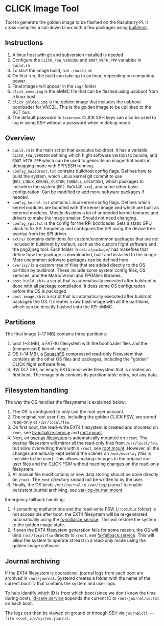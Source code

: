 # CLICK Image Tool
Tool to generate the golden image to be flashed on the Raspberry Pi. It cross-compiles a cut-down Linux with a few packages using [buildroot](https://buildroot.org/).

## Instructions
1. A linux host with git and subversion installed is needed
2. Configure the `CLICK_FSW_VERSION` and `BOOT_WITH_PPP` variables in `build.sh`
3. To start the image build, run `./build.sh`
4. On first run, the build can take up to an hour, depending on computing power
5. Final images will appear in the `img/` folder
6. `click_emmc.img` is the eMMC file that can be flashed using usbboot from a linux host
7. `click_golden.img` is the golden image that includes the usbboot bootloader for VNC2L. This is the golden image to be uplinked to the BCT bus.
8. The default password is `lasercom`. CLICK SSH keys can also be used to log in using SSH without a password when in debug mode.

## Overview
- `build.sh` is the main script that executes buildroot. It has a variable `CLICK_FSW_VERSION` defining which flight software version to bundle, and `BOOT_WITH_PPP` which can be used to generate an image that boots in debugging mode with PPP/SSH running.
- `config_buildroot.txt` contains buildroot config flags. Defines how to build the system, which Linux kernel git commit to use (`BR2_LINUX_KERNEL_CUSTOM_TARBALL_LOCATION`), which packages to include in the system (`BR2_PACKAGE_xxx`), and some other basic configuration. Can be modified to add more software packages if needed.
- `config_kernel.txt` contains Linux kernel config flags. Defines which kernel modules are bundled with the kernel image and which are built as external modules. Mostly disables a lot of unneeded kernel features and drivers to make the image smaller. Should not need changing.
- `config_rpi.txt` is the config for the RPi bootloader. Sets a static GPU clock to fix SPI frequency and configures the SPI using the device tree overlay from the SPI driver.
- `extra/` contains definitions for custom/uncommon packages that are not included in buildroot by default, such as the custom flight software and the png2jpeg tool. Each folder in `extra/package/` has makefiles that define how the package is downloaded, built and installed to the image. More uncommon software packages can be defined here.
- `overlay/` is a custom tree of files that are added directly to the OS partition by buildroot. These include some system config files, OS services, and the Matrix Vision and FPGAlink libraries.
- `post_build.sh` is a script that is automatically executed after buldroot is done with all package compilation. It does some OS configuration before the OS is packaged.
- `post_image.sh` is a script that is automatically executed after buldroot packages the OS. It creates a raw flash image with all the partitions, which can be directly flashed onto the RPi eMMC.

## Partitions
The final image (~17 MB) contains three partitions:
1. boot (~3 MB), a FAT-16 filesystem with the bootloader files and the (compressed) kernel image.
2. OS (~14 MB), a [SquashFS](https://en.wikipedia.org/wiki/SquashFS) compressed read-only filesystem that contains all the other OS files and packages, including the "golden" CLICK flight software files.
3. RW (3.7 GB), an empty EXT4 read-write filesystem that is created on first boot. The image only contains its partition table entry, not any data.

## Filesystem handling
The way the OS handles the filesystems is explained below:
1. The OS is configured to only use the root user account.
2. The original root user files, including the golden CLICK FSW, are stored read-only at `/usr/local/fsw`.
3. On first boot, the read-write EXT4 filesystem is created and mounted on `/mnt`, see [fs-initialize.service](overlay/usr/lib/systemd/system/fs-initialize.service) and [mnt.mount](overlay/usr/lib/systemd/system/mnt.mount).
4. Next, an [overlay filesystem](https://wiki.archlinux.org/index.php/Overlay_filesystem) is automatically mounted on `/root`. The overlay filesystem will mirror all the read-only files from `/usr/local/fsw`, but allow overwriting them within `/root`, see [root.mount](overlay/usr/lib/systemd/system/root.mount). However, all the changes are actually kept behind the scenes on `/mnt/overlay` (this is invisible to the user). This allows making changes to the original root user files and the CLICK FSW without needing changes on the read-only filesystem.
5. All manual file modifications or new data storing should be done directly on `/root`. The `/mnt` directory should not be written to by the user.
6. Finally, the OS binds `/mnt/journal` to  `/var/log/journal` to enable persistent journal archiving, see [var-log-journal.mount](overlay/usr/lib/systemd/system/var-log-journal.mount).

Emergency fallback handling:
1. If something malfunctions and the read-write FSW (`/root/bus` folder) is not accessible after boot, the EXT4 filesystem will be re-generated automatically using the [fs-initialize.service](overlay/usr/lib/systemd/system/fs-initialize.service). This will restore the system to the golden image state.
2. If even the EXT4 filesystem generation fails for some reason, the OS will bind `/usr/local/fsw` directly to `/root`, see [fs-fallback.service](overlay/usr/lib/systemd/system/fs-fallback.service). This will allow the system to operate at least in a read-only mode using the golden image software.

## Journal archiving
If the EXT4 filesystem is operational, journal logs from each boot are archived in `/mnt/journal`. Systemd creates a folder with the name of the current boot ID that contains the system and user logs.

To help identify which ID is from which boot (since we don't know the time during boot), [id-save.service](overlay/usr/lib/systemd/system/id-save.service) appends the current ID to `/mnt/journal/id.txt` on each boot.

The logs can then be viewed on ground or through SSH via `journalctl --file <boot_id>/system.journal`.
